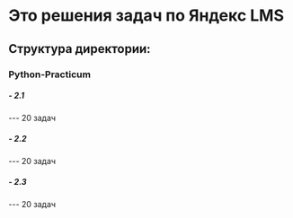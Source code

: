 <h1>Это решения задач по Яндекс LMS</h1>

<h2>Структура директории:</h2>
<h3>Python-Practicum</h3>
<h5>- 2.1</h5>
<h7>--- 20 задач</h7>
<h5>- 2.2</h5>
<h7>--- 20 задач</h7>
<h5>- 2.3</h5>
<h7>--- 20 задач</h7>